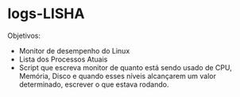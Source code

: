# logs-LISHA
Objetivos:
- Monitor de desempenho do Linux
- Lista dos Processos Atuais
- Script que escreva monitor de quanto está sendo usado de CPU, Memória, Disco e quando esses níveis alcançarem um valor determinado, escrever o que estava rodando.